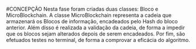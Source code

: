 #CONCEPÇÃO
Nesta fase foram criadas duas classes: Bloco e MicroBlockchain.
A classe MicroBlockchain representa a cadeia que armazenará os Blocos de informação, encadeados pelo Hash do bloco anterior. Além disso é realizada a validação da cadeia, de forma a impedir que os blocos sejam alterados depois de serem encadeados.
Por fim, são efetuados testes no terminal, de forma a comprovar a eficácia do algoritmo.